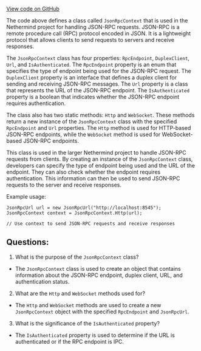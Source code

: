[View code on GitHub](https://github.com/NethermindEth/nethermind/src/Nethermind/Nethermind.JsonRpc/JsonRpcContext.cs)

The code above defines a class called `JsonRpcContext` that is used in the Nethermind project for handling JSON-RPC requests. JSON-RPC is a remote procedure call (RPC) protocol encoded in JSON. It is a lightweight protocol that allows clients to send requests to servers and receive responses. 

The `JsonRpcContext` class has four properties: `RpcEndpoint`, `DuplexClient`, `Url`, and `IsAuthenticated`. The `RpcEndpoint` property is an enum that specifies the type of endpoint being used for the JSON-RPC request. The `DuplexClient` property is an interface that defines a duplex client for sending and receiving JSON-RPC messages. The `Url` property is a class that represents the URL of the JSON-RPC endpoint. The `IsAuthenticated` property is a boolean that indicates whether the JSON-RPC endpoint requires authentication.

The class also has two static methods: `Http` and `WebSocket`. These methods return a new instance of the `JsonRpcContext` class with the specified `RpcEndpoint` and `Url` properties. The `Http` method is used for HTTP-based JSON-RPC endpoints, while the `WebSocket` method is used for WebSocket-based JSON-RPC endpoints.

This class is used in the larger Nethermind project to handle JSON-RPC requests from clients. By creating an instance of the `JsonRpcContext` class, developers can specify the type of endpoint being used and the URL of the endpoint. They can also check whether the endpoint requires authentication. This information can then be used to send JSON-RPC requests to the server and receive responses.

Example usage:

```
JsonRpcUrl url = new JsonRpcUrl("http://localhost:8545");
JsonRpcContext context = JsonRpcContext.Http(url);

// Use context to send JSON-RPC requests and receive responses
```
## Questions: 
 1. What is the purpose of the `JsonRpcContext` class?
- The `JsonRpcContext` class is used to create an object that contains information about the JSON-RPC endpoint, duplex client, URL, and authentication status.

2. What are the `Http` and `WebSocket` methods used for?
- The `Http` and `WebSocket` methods are used to create a new `JsonRpcContext` object with the specified `RpcEndpoint` and `JsonRpcUrl`.

3. What is the significance of the `IsAuthenticated` property?
- The `IsAuthenticated` property is used to determine if the URL is authenticated or if the RPC endpoint is IPC.